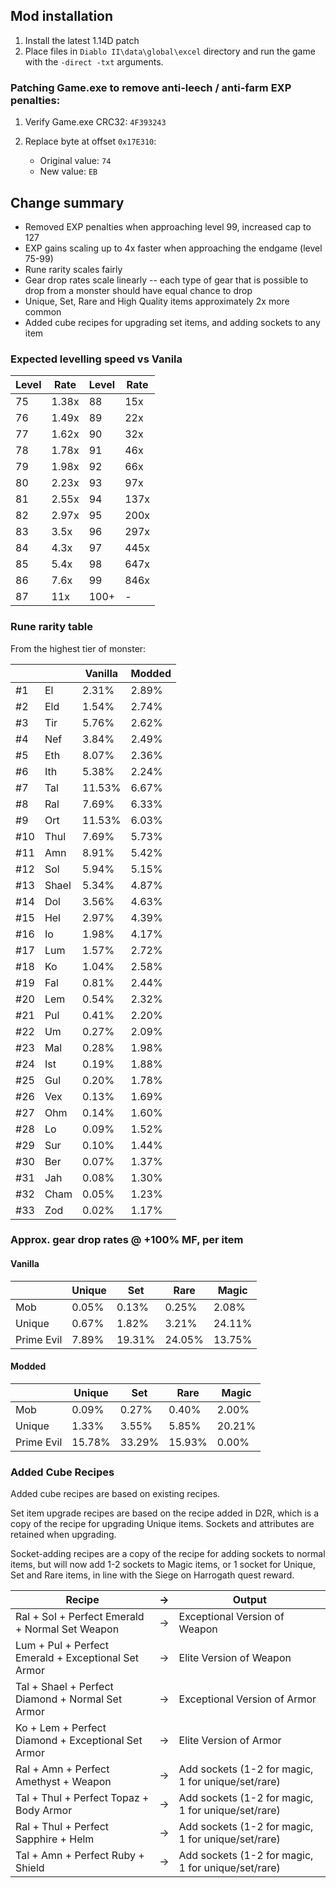 ## Mod installation

1) Install the latest 1.14D patch
2) Place files in `Diablo II\data\global\excel` directory and run the game with the `-direct -txt` arguments.

### Patching Game.exe to remove anti-leech / anti-farm EXP penalties:

1) Verify Game.exe CRC32: `4F393243`

2) Replace byte at offset `0x17E310`:
    - Original value: `74`
    - New value: `EB`

## Change summary

- Removed EXP penalties when approaching level 99, increased cap to 127
- EXP gains scaling up to 4x faster when approaching the endgame (level 75-99)
- Rune rarity scales fairly
- Gear drop rates scale linearly -- each type of gear that is possible to drop from a monster should have equal chance to drop
- Unique, Set, Rare and High Quality items approximately 2x more common
- Added cube recipes for upgrading set items, and adding sockets to any item

### Expected levelling speed vs Vanila

| Level | Rate | Level | Rate |
| --- | --- | --- | --- |
| 75 | 1.38x | 88 | 15x |
| 76 | 1.49x | 89 | 22x |
| 77 | 1.62x | 90 | 32x |
| 78 | 1.78x | 91 | 46x |
| 79 | 1.98x | 92 | 66x |
| 80 | 2.23x | 93 | 97x |
| 81 | 2.55x | 94 | 137x |
| 82 | 2.97x | 95 | 200x |
| 83 | 3.5x | 96 | 297x |
| 84 | 4.3x | 97 | 445x |
| 85 | 5.4x | 98 | 647x |
| 86 | 7.6x | 99 | 846x |
| 87 | 11x | 100+ | - |

### Rune rarity table

From the highest tier of monster:

|  |  | Vanilla  | Modded |
| --- | --- | ---  | --- |
| #1 | El | 2.31%  | 2.89% |
| #2 | Eld | 1.54%  | 2.74% |
| #3 | Tir | 5.76%  | 2.62% |
| #4 | Nef | 3.84%  | 2.49% |
| #5 | Eth | 8.07%  | 2.36% |
| #6 | Ith | 5.38%  | 2.24% |
| #7 | Tal | 11.53%  | 6.67% |
| #8 | Ral | 7.69%  | 6.33% |
| #9 | Ort | 11.53%  | 6.03% |
| #10 | Thul | 7.69%  | 5.73% |
| #11 | Amn | 8.91%  | 5.42% |
| #12 | Sol | 5.94%  | 5.15% |
| #13 | Shael | 5.34%  | 4.87% |
| #14 | Dol | 3.56%  | 4.63% |
| #15 | Hel | 2.97%  | 4.39% |
| #16 | Io | 1.98%  | 4.17% |
| #17 | Lum | 1.57%  | 2.72% |
| #18 | Ko | 1.04%  | 2.58% |
| #19 | Fal | 0.81%  | 2.44% |
| #20 | Lem | 0.54%  | 2.32% |
| #21 | Pul | 0.41%  | 2.20% |
| #22 | Um | 0.27%  | 2.09% |
| #23 | Mal | 0.28%  | 1.98% |
| #24 | Ist | 0.19%  | 1.88% |
| #25 | Gul | 0.20%  | 1.78% |
| #26 | Vex | 0.13%  | 1.69% |
| #27 | Ohm | 0.14%  | 1.60% |
| #28 | Lo | 0.09%  | 1.52% |
| #29 | Sur | 0.10%  | 1.44% |
| #30 | Ber | 0.07%  | 1.37% |
| #31 | Jah | 0.08%  | 1.30% |
| #32 | Cham | 0.05%  | 1.23% |
| #33 | Zod | 0.02%  | 1.17% |

### Approx. gear drop rates @ +100% MF, per item

#### Vanilla

| | Unique | Set | Rare | Magic |
| --- | --- | --- | ---- | ---- |
| Mob | 0.05% | 0.13% | 0.25% | 2.08% |
| Unique | 0.67% | 1.82% | 3.21% | 24.11% |
| Prime Evil | 7.89% | 19.31% | 24.05% | 13.75% |

#### Modded

| | Unique | Set | Rare | Magic |
| --- | --- | --- | ---- | ---- |
| Mob | 0.09% | 0.27% | 0.40% | 2.00% |
| Unique | 1.33% | 3.55% | 5.85% | 20.21% |
| Prime Evil | 15.78% | 33.29% | 15.93% | 0.00% |

### Added Cube Recipes

Added cube recipes are based on existing recipes.

Set item upgrade recipes are based on the recipe added in D2R, which is a copy of the recipe for upgrading Unique items. Sockets and attributes are retained when upgrading.

Socket-adding recipes are a copy of the recipe for adding sockets to normal items, but will now add 1-2 sockets to Magic items, or 1 socket for Unique, Set and Rare items, in line with the Siege on Harrogath quest reward.

| Recipe | -> | Output |
| --- | --- | --- |
| Ral + Sol + Perfect Emerald + Normal Set Weapon | -> | Exceptional Version of Weapon |
| Lum + Pul + Perfect Emerald + Exceptional Set Armor | -> | Elite Version of Weapon |
| Tal + Shael + Perfect Diamond + Normal Set Armor | -> | Exceptional Version of Armor |
| Ko + Lem + Perfect Diamond + Exceptional Set Armor | -> | Elite Version of Armor |
| Ral + Amn + Perfect Amethyst + Weapon | -> | Add sockets (1-2 for magic, 1 for unique/set/rare) |
| Tal + Thul + Perfect Topaz + Body Armor | -> | Add sockets (1-2 for magic, 1 for unique/set/rare) |
| Ral + Thul + Perfect Sapphire + Helm | -> | Add sockets (1-2 for magic, 1 for unique/set/rare) |
| Tal + Amn + Perfect Ruby + Shield | -> | Add sockets (1-2 for magic, 1 for unique/set/rare) |

